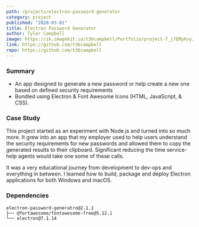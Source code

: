 ```yaml
---
path: /projects/electron-password-generator
category: project
published: "2020-03-01"
title: Electron Password Generator
author: Tyler Campbell
image: https://ik.imagekit.io/t36campbell/Portfolio/project-7_j7EMyKvyJ.png
link: https://github.com/t36campbell
repo: https://github.com/t36campbell
---
```

### Summary

* An app designed to generate a new password or help create a new one based on defined security requirements
* Bundled using Electron & Font Awesome Icons (HTML, JavaScript, & CSS).

### Case Study

This project started as an experiment with Node.js and turned into so much more. It grew into an app that my employer used to help users understand the security requirements for new passwords and allowed them to copy the generated results to their clipboard. Significant reducing the time service-help agents would take one some of these calls. 

It was a very educational journey from development to dev-ops and everything in between. I learned how to build, package and deploy Electron applications for both Windows and macOS.

### Dependencies 
```
electron-password-generatro@2.1.1
├── @fortawesome/fontawesome-free@5.12.1
└── electron@7.1.14
```